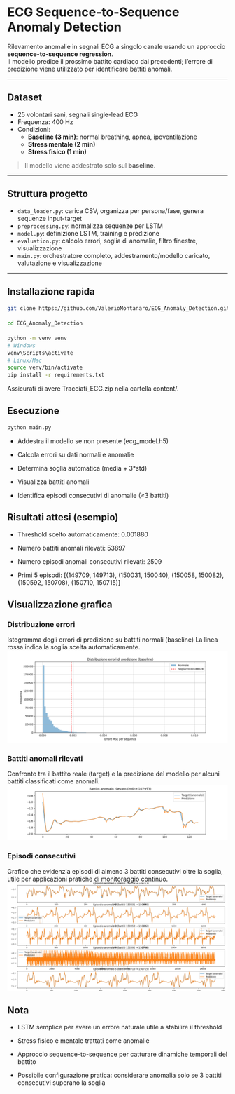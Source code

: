 # ECG Sequence-to-Sequence Anomaly Detection



Rilevamento anomalie in segnali ECG a singolo canale usando un approccio **sequence-to-sequence regression**.  
Il modello predice il prossimo battito cardiaco dai precedenti; l’errore di predizione viene utilizzato per identificare battiti anomali.

---

## Dataset

- 25 volontari sani, segnali single-lead ECG
- Frequenza: 400 Hz
- Condizioni:
  - **Baseline (3 min)**: normal breathing, apnea, ipoventilazione
  - **Stress mentale (2 min)**
  - **Stress fisico (1 min)**

> Il modello viene addestrato solo sul **baseline**.

---

## Struttura progetto

- `data_loader.py`: carica CSV, organizza per persona/fase, genera sequenze input-target
- `preprocessing.py`: normalizza sequenze per LSTM
- `model.py`: definizione LSTM, training e predizione
- `evaluation.py`: calcolo errori, soglia di anomalie, filtro finestre, visualizzazione
- `main.py`: orchestratore completo, addestramento/modello caricato, valutazione e visualizzazione

---

## Installazione rapida

```bash
git clone https://github.com/ValerioMontanaro/ECG_Anomaly_Detection.git

cd ECG_Anomaly_Detection

python -m venv venv
# Windows
venv\Scripts\activate
# Linux/Mac
source venv/bin/activate
pip install -r requirements.txt

```

Assicurati di avere Tracciati_ECG.zip nella cartella content/.



## Esecuzione

```bash
python main.py
```

- Addestra il modello se non presente (ecg_model.h5)

- Calcola errori su dati normali e anomalie

- Determina soglia automatica (media + 3*std)

- Visualizza battiti anomali

- Identifica episodi consecutivi di anomalie (≥3 battiti)

## Risultati attesi (esempio)

- Threshold scelto automaticamente: 0.001880

- Numero battiti anomali rilevati: 53897

- Numero episodi anomali consecutivi rilevati: 2509

- Primi 5 episodi: [(149709, 149713), (150031, 150040), (150058, 150082), (150592, 150708), (150710, 150715)]

## Visualizzazione grafica
### Distribuzione errori

Istogramma degli errori di predizione su battiti normali (baseline)
La linea rossa indica la soglia scelta automaticamente.
![alt text](Figure_1.png)

### Battiti anomali rilevati

Confronto tra il battito reale (target) e la predizione del modello per alcuni battiti classificati come anomali.
![alt text](Figure_3.png)

### Episodi consecutivi

Grafico che evidenzia episodi di almeno 3 battiti consecutivi oltre la soglia, utile per applicazioni pratiche di monitoraggio continuo.
![alt text](Figure_5.png)

## Nota

- LSTM semplice per avere un errore naturale utile a stabilire il threshold

- Stress fisico e mentale trattati come anomalie

- Approccio sequence-to-sequence per catturare dinamiche temporali del battito

- Possibile configurazione pratica: considerare anomalia solo se 3 battiti consecutivi superano la soglia





